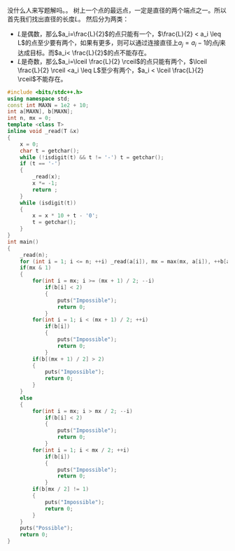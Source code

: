 没什么人来写题解吗。。
树上一个点的最远点，一定是直径的两个端点之一。所以首先我们找出直径的长度$L$。
然后分为两类：
 - $L$是偶数，那么$a_i=\frac{L}{2}$的点只能有一个，$\frac{L}{2} <  a_i \leq L$的点至少要有两个，如果有更多，则可以通过连接直径上$a_j=a_i-1$的点$j$来达成目标。而$a_i< \frac{L}{2}$的点不能存在。
 - $L$是奇数，那么$a_i=\lceil \frac{L}{2} \rceil$的点只能有两个，$\lceil \frac{L}{2} \rceil <a_i \leq L$至少有两个，$a_i < \lceil \frac{L}{2} \rceil$不能存在。

```cpp
#include <bits/stdc++.h>
using namespace std;
const int MAXN = 1e2 + 10;
int a[MAXN], b[MAXN];
int n, mx = 0;
template <class T>
inline void _read(T &x)
{
	x = 0;
	char t = getchar();
	while (!isdigit(t) && t != '-') t = getchar(); 
	if (t == '-')
	{
		_read(x);
		x *= -1;
		return ;
	}
	while (isdigit(t))
	{
		x = x * 10 + t - '0';
		t = getchar();
	}
}
int main()
{
	_read(n);
	for (int i = 1; i <= n; ++i) _read(a[i]), mx = max(mx, a[i]), ++b[a[i]];
	if(mx & 1)
	{
		for(int i = mx; i >= (mx + 1) / 2; --i)
			if(b[i] < 2)
			{
				puts("Impossible");
				return 0;
			}
		for(int i = 1; i < (mx + 1) / 2; ++i)
			if(b[i])
			{
				puts("Impossible");
				return 0;
			}
		if(b[(mx + 1) / 2] > 2)
		{
			puts("Impossible");
			return 0;
		}
	}
	else
	{
		for(int i = mx; i > mx / 2; --i)
			if(b[i] < 2)
			{
				puts("Impossible");
				return 0;
			}
		for(int i = 1; i < mx / 2; ++i)
			if(b[i])
			{
				puts("Impossible");
				return 0;
			}
		if(b[mx / 2] != 1)
		{
			puts("Impossible");
			return 0;
		}
	}
	puts("Possible");
	return 0;
}

```